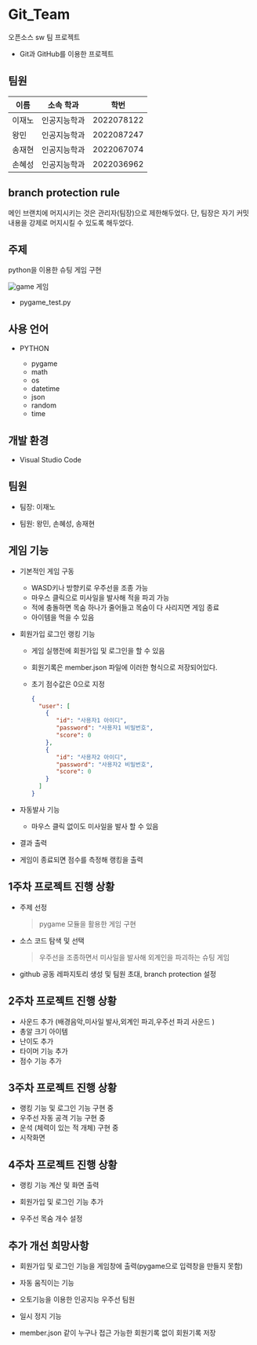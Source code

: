 # Git_Team
오픈소스 sw 팀 프로젝트
  * Git과 GitHub를 이용한 프로젝트

## 팀원 

|이름|소속 학과|학번|
|-|-|-|
|이재노|인공지능학과|2022078122|
|왕민|인공지능학과|2022087247|
|송재현|인공지능학과|2022067074|
|손혜성|인공지능학과|2022036962|

## branch protection rule

메인 브랜치에 머지시키는 것은 관리자(팀장)으로 제한해두었다.
단, 팀장은 자기 커밋 내용을 강제로 머지시킬 수 있도록 해두었다.

## 주제

python을 이용한 슈팅 게임 구현

![game](./img/그림01.jpg)
게임 

* pygame_test.py 

## 사용 언어

* PYTHON
  
  * pygame
  * math
  * os
  * datetime
  * json
  * random
  * time


## 개발 환경

* Visual Studio Code


## 팀원

* 팀장: 이재노

* 팀원: 왕민, 손혜성, 송재현

## 게임 기능

* 기본적인 게임 구동
  * WASD키나 방향키로 우주선을 조종 가능
  * 마우스 클릭으로 미사일을 발사해 적을 파괴 가능
  * 적에 충돌하면 목숨 하나가 줄어들고 목숨이 다 사리지면 게임 종료
  * 아이템을 먹을 수 있음
  
* 회원가입 로그인 랭킹 기능
  * 게임 실행전에 회원가입 및 로그인을 할 수 있음
  * 회원기록은 member.json 파일에 이러한 형식으로 저장되어있다. 
  * 초기 점수값은 0으로 지정

    ```json
    {
      "user": [
        {
           "id": "사용자1 아이디",
           "password": "사용자1 비밀번호",
           "score": 0
        },
        {
           "id": "사용자2 아이디",
           "password": "사용자2 비밀번호",
           "score": 0
        } 
      ]
    }
  
    ```
* 자동발사 기능
  * 마우스 클릭 없이도 미사일을 발사 할 수 있음
* 결과 출력
 * 게임이 종료되면 점수를 측정해 랭킹을 출력
 

## 1주차 프로젝트 진행 상황

* 주제 선정

  > pygame 모듈을 활용한 게임 구현

* 소스 코드 탐색 및 선택 


  > 우주선을 조종하면서 미사일을 발사해 외계인을 파괴하는 슈팅 게임

* github 공동 레파지토리 생성 및 팀원 초대, branch protection 설정
## 2주차 프로젝트 진행 상황

* 사운드 추가 (배경음악,미사일 발사,외계인 파괴,우주선 파괴 사운드 )
* 총알 크기 아이템 
* 난이도 추가 
* 타이머 기능 추가
* 점수 기능 추가


## 3주차 프로젝트 진행 상황

* 랭킹 기능 및 로그인 기능 구현 중
* 우주선 자동 공격 기능 구현 중
* 운석 (체력이 있는 적 개체) 구현 중
* 시작화면 

## 4주차 프로젝트 진행 상황

* 랭킹 기능 계산 및 화면 출력

* 회원가입 및 로그인 기능 추가

* 우주선 목숨 개수 설정

## 추가 개선 희망사항

* 회원가입 및 로그인 기능을 게임창에 출력(pygame으로 입력창을 만들지 못함)

* 자동 움직이는 기능 

* 오토기능을 이용한 인공지능 우주선 팀원

* 일시 정지 기능

* member.json 같이 누구나 접근 가능한 회원기록 없이 회원기록 저장 
